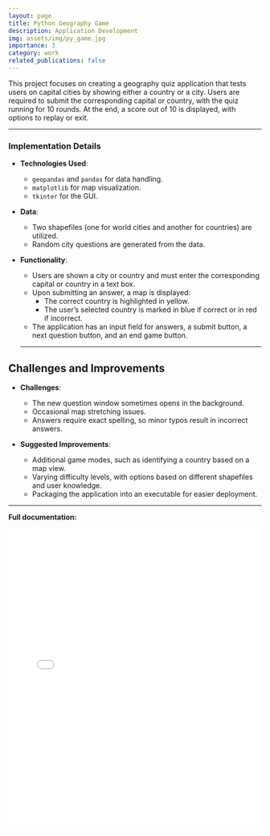 ```yaml
---
layout: page
title: Python Geography Game
description: Application Development
img: assets/img/py_game.jpg
importance: 3
category: work
related_publications: false
---
```


This project focuses on creating a geography quiz application that tests users on capital cities by showing either a country or a city. Users are required to submit the corresponding capital or country, with the quiz running for 10 rounds. At the end, a score out of 10 is displayed, with options to replay or exit.

---

### Implementation Details

- **Technologies Used**:

  - `geopandas` and `pandas` for data handling.
  - `matplotlib` for map visualization.
  - `tkinter` for the GUI.

- **Data**:

  - Two shapefiles (one for world cities and another for countries) are utilized.
  - Random city questions are generated from the data.

- **Functionality**:

  - Users are shown a city or country and must enter the corresponding capital or country in a text box.
  - Upon submitting an answer, a map is displayed:
    - The correct country is highlighted in yellow.
    - The user’s selected country is marked in blue if correct or in red if incorrect.
  - The application has an input field for answers, a submit button, a next question button, and an end game button.

  ***

## Challenges and Improvements

- **Challenges**:

  - The new question window sometimes opens in the background.
  - Occasional map stretching issues.
  - Answers require exact spelling, so minor typos result in incorrect answers.

- **Suggested Improvements**:
  - Additional game modes, such as identifying a country based on a map view.
  - Varying difficulty levels, with options based on different shapefiles and user knowledge.
  - Packaging the application into an executable for easier deployment.

---

**Full documentation:**

<iframe src="/assets/pdf/FinalProject_Documentation_Stobbelaar.pdf" width="100%" height="600px" style="border: none;">
    <a href="/assets/pdf/FinalProject_Documentation_Stobbelaar.pdf">Download PDF</a>.
</iframe>
